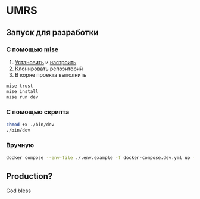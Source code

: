 # UMRS

## Запуск для разработки

### С помощью [mise](https://mise.jdx.dev)
1. [Установить](https://mise.jdx.dev/installing-mise.html#installing-mise) и [настроить](https://mise.jdx.dev/dev-tools/shims.html#shims) 
2. Клонировать репозиторий
3. В корне проекта выполнить
```bash
mise trust
mise install
mise run dev
```
### С помощью скрипта

```bash
chmod +x ./bin/dev
./bin/dev
```

### Вручную

```bash
docker compose --env-file ./.env.example -f docker-compose.dev.yml up -d
```


## Production?
God bless